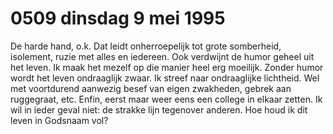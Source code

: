 # 0509 dinsdag 9 mei 1995
De harde hand, o.k. Dat leidt onherroepelijk tot grote somberheid, isolement, ruzie met alles en iedereen. Ook verdwijnt de humor geheel uit het leven. Ik maak het mezelf op die manier heel erg moeilijk. Zonder humor wordt het leven ondraaglijk zwaar. Ik streef naar ondraaglijke lichtheid. Wel met voortdurend aanwezig besef van eigen zwakheden, gebrek aan ruggegraat, etc. Enfin, eerst maar weer eens een college in elkaar zetten. Ik wil in ieder geval niet: de strakke lijn tegenover anderen. Hoe houd ik dit leven in Godsnaam vol?